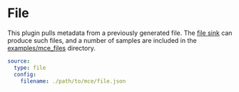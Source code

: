 # File

This plugin pulls metadata from a previously generated file. The [file sink](../sink_docs/file.md)
can produce such files, and a number of samples are included in the
[examples/mce_files](../examples/mce_files) directory.

```yml
source:
  type: file
  config:
    filename: ./path/to/mce/file.json
```
